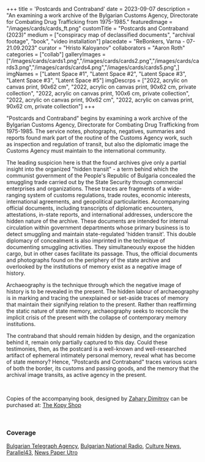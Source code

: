+++
title = 'Postcards and Contraband'
date = 2023-09-07
description = "An examining a work archive of the Bylgarian Customs Agency, Directorate for Combating Drug Trafficking from 1975-1985."
featuredImage = "/images/cards/cards_ft.png"
customTitle = "Postcards and Contraband (2023)"
medium = ["conspiracy map of declassified documents", "archival footage", "book", "video installation"]
placedate = "ReBonkers, Varna - 07-21.09.2023"
curator = "Hristo Kaloyanov"
collaborators = "Aaron Roth"
categories = ["collab"]
galleryImages = ["/images/cards/cards1.png","/images/cards/cards2.png","/images/cards/cards3.png","/images/cards/cards4.png","/images/cards/cards5.png",]
imgNames = ["Latent Space #1", "Latent Space #2", "Latent Space #3", "Latent Space #3", "Latent Space #5"]
imgDescrps = ["2022, acrylic on canvas print, 90x62 cm", "2022, acrylic on canvas print, 90x62 cm, private collection", "2022, acrylic on canvas print, 100x6 cm, private collection", "2022, acrylic on canvas print, 90x62 cm", "2022, acrylic on canvas print, 90x62 cm, private collection"]
+++

"Postcards and Contraband" begins by examining a work archive of the Bylgarian Customs Agency, Directorate for Combating Drug Trafficking from 1975-1985. The service notes, photographs, negatives, summaries and reports found mark part of the routine of the Customs Agency work, such as inspection and regulation of transit, but also the diplomatic image the Customs Agency must maintain to the international community.

The leading suspicion here is that the found archives give only a partial insight into the organized "hidden transit" - a term behind which the communist government of the People's Republic of Bulgaria concealed the smuggling trade carried out by the State Security through commercial enterprises and organizations. These traces are fragments of a wide-ranging system of customs regulations, trade routes, economic interests, international agreements, and geopolitical particularities. Accompanying official documents, including transcripts of diplomatic encounters, attestations, in-state reports, and international addresses, underscore the hidden nature of the archive. These documents are intended for internal circulation within government departments whose primary business is to detect smuggling and maintain state-regulated 'hidden transit'. This double diplomacy of concealment is also imprinted in the technique of documenting smuggling activities. They simultaneously expose the hidden cargo, but in other cases facilitate its passage. Thus, the official documents and photographs found on the periphery of the state archive and overlooked by the institutions of memory exist as a negative image of history.

Archaeography is the technique through which the negative image of history is to be revealed in the present. The hidden labour of archaeography is in marking and tracing the unexplained or set-aside traces of memory that maintain their signifying relation to the present. Rather than reaffirming the static nature of state memory, archaeography seeks to reconcile the implicit crisis of the present with the collapse of contemporary memory institutions.

The contraband that should remain hidden by design, and the organization behind it, remain only partially captured to this day. Could these testimonies, then, as the postcard is a well-known and well-researched artifact of ephemeral intimately personal memory, reveal what has become of state memory? Hence, "Postcards and Contraband" traces various scars of both the border, its customs and passing goods, and the memory that the archival image transits, as active agency in the present.
<!-- add other header and the talk and after that the showing at sofia, say who the talk was with -->

&nbsp;

Copies of the accompanying book, designed by [Zahary Dimitrov](zahari.xyz) can be purchased at: [The Kopy Shop](https://www.thekopy.shop/product/%D0%BA%D0%B0%D1%80%D1%82%D0%B8%D1%87%D0%BA%D0%B8-%D0%B8-%D0%BA%D0%BE%D0%BD%D1%82%D1%80%D0%B0%D0%B1%D0%B0%D0%BD%D0%B4%D0%B0)

&nbsp;

### Coverage
[Bulgarian Telegraph Agency](https://www.bta.bg/bg/news/lik/519175-kontrabandata-prez-sotsializma-izsledva-ekspozitsiya-podredena-vav-varnenskiya-), [Bulgarian National Radio](https://bnr.bg/varna/post/101874963/izlobn-razkriva-tainite-na-kontrabandata-ot-vremeto-na-socializma), [Culture News](https://kulturni-novini.info/sections/2/news/37584-kartichki-i-kontrabanda-izlozhba-na-aaron-rot-i-nikola-stoyanov), [Parallel43](https://parallel43.bg/patyat-na-skritiya-tranzit-v-izlozhbata-kartichki-i-kontrabanda), [News Paper Utro](https://utroruse.com/article/970557/)